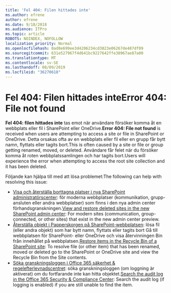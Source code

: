 ```yaml
---
title: 'Fel 404: Filen hittades inte'
ms.author: efrene
author: efrene
ms.date: 9/18/2018
ms.audience: ITPro
ms.topic: article
ROBOTS: NOINDEX, NOFOLLOW
localization_priority: Normal
ms.openlocfilehash: 8ad8e699ee3d4206234cd3823e06267de487df09
ms.sourcegitcommit: 631e527967f4d641bc9227642ffe38967ae87a00
ms.translationtype: MT
ms.contentlocale: sv-SE
ms.lasthandoff: 08/09/2019
ms.locfileid: "36270618"
---
```

# <a name="error-404-file-not-found"></a><span data-ttu-id="66e79-102">Fel 404: Filen hittades inte</span><span class="sxs-lookup"><span data-stu-id="66e79-102">Error 404: File not found</span></span>

<span data-ttu-id="66e79-103">**Fel 404: filen hittades inte** tas emot när användare försöker komma åt en webbplats eller fil i SharePoint eller OneDrive.</span><span class="sxs-lookup"><span data-stu-id="66e79-103">**Error 404: File not found** is received when users are attempting to access a site or file in SharePoint or OneDrive.</span></span> <span data-ttu-id="66e79-104">Detta orsakas ofta av en webbplats eller fil eller en grupp får bytt namn, flyttats eller tagits bort.</span><span class="sxs-lookup"><span data-stu-id="66e79-104">This is often caused by a site or file or group getting renamed, moved, or deleted.</span></span>
<span data-ttu-id="66e79-105">Användare får felet när du försöker komma åt roten webbplatssamlingen och har tagits bort.</span><span class="sxs-lookup"><span data-stu-id="66e79-105">Users will experience the error when attempting to access the root site collection and it has been deleted.</span></span>

<span data-ttu-id="66e79-106">Följande kan hjälpa till med att lösa problemet:</span><span class="sxs-lookup"><span data-stu-id="66e79-106">The following can help with resolving this issue:</span></span>
- <span data-ttu-id="66e79-107">[Visa och återställa borttagna platser i nya SharePoint administratörscenter](https://docs.microsoft.com/sharepoint/view-and-restore-deleted-sites-in-new-admin-center): för moderna webbplatser (kommunikation, grupp-ansluten eller andra webbplatser) som finns i den nya admin center förhandsgranskningen.</span><span class="sxs-lookup"><span data-stu-id="66e79-107">[View and restore deleted sites in the new SharePoint admin center](https://docs.microsoft.com/sharepoint/view-and-restore-deleted-sites-in-new-admin-center):  For modern sites (communication, group-connected, or other sites) that exist in the new admin center preview.</span></span>
- <span data-ttu-id="66e79-108">[Återställa objekt i Papperskorgen på SharePoint-webbplatsen](https://support.office.com/article/Restore-items-in-the-Recycle-Bin-of-a-SharePoint-site-6df466b6-55f2-4898-8d6e-c0dff851a0be): lösa fil (eller andra objekt) som har bytt namn, flyttats eller tagits bort Gå till webbplatsen för SharePoint- eller OneDrive och visa återvinningen Bin från innehållet på webbplatsen.</span><span class="sxs-lookup"><span data-stu-id="66e79-108">[Restore items in the Recycle Bin of a SharePoint site](https://support.office.com/article/Restore-items-in-the-Recycle-Bin-of-a-SharePoint-site-6df466b6-55f2-4898-8d6e-c0dff851a0be):  To resolve file (or other item) that has been renamed, moved or deleted go to the SharePoint or OneDrive site and view the Recycle Bin from the Site contents.</span></span>
- <span data-ttu-id="66e79-109">[Söka granskningsloggen i Office 365 säkerhet &amp; regelefterlevnadscentret](https://support.office.com/client/search-the-audit-log-in-the-office-365-security-compliance-center-0d4d0f35-390b-4518-800e-0c7ec95e946c): söka granskningsloggen (om loggning är aktiverat) om du fortfarande inte kan hitta objektet.</span><span class="sxs-lookup"><span data-stu-id="66e79-109">[Search the audit log in the Office 365 Security &amp; Compliance Center](https://support.office.com/client/search-the-audit-log-in-the-office-365-security-compliance-center-0d4d0f35-390b-4518-800e-0c7ec95e946c):  Search the audit log (if logging is enabled) if you are still unable to find the item.</span></span>